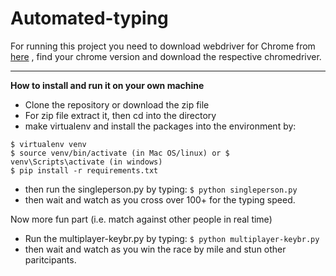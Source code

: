# Automated-typing

For running this project you need to download webdriver for Chrome from [here](https://sites.google.com/a/chromium.org/chromedriver/downloads)
, find your chrome version and download the respective chromedriver.

---

**How to install and run it on your own machine**
- Clone the repository or download the zip file
- For zip file extract it, then cd into the directory 
- make virtualenv and install the packages into the environment by:
```
$ virtualenv venv
$ source venv/bin/activate (in Mac OS/linux) or $ venv\Scripts\activate (in windows)
$ pip install -r requirements.txt
```
- then run the singleperson.py by typing:
`$ python singleperson.py`
- then wait and watch as you cross over 100+ for the typing speed.

Now more fun part (i.e. match against other people in real time) 
- Run the multiplayer-keybr.py by typing:
`$ python multiplayer-keybr.py`
- then wait and watch as you win the race by mile and stun other paritcipants.
